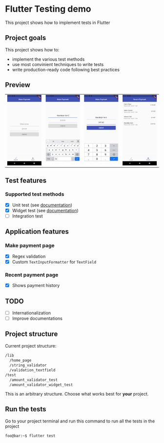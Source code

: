 # Flutter Testing demo

This project shows how to implement tests in Flutter

<!-- , using various test methods (unit tests, widget tests, integration tests). -->

## Project goals

This project shows how to:

- implement the various test methods
- use most convinient techniques to write tests
- write production-ready code following best practices

## Preview

<div style="text-align: center"><table><tr>
<td style="text-align: center">
<img src="screenshots/ss_one.png" width="200" />
</td>
<td style="text-align: center">
<img src="screenshots/ss_two.png" width="200"/>
</td>
</td>
<td style="text-align: center">
<img src="screenshots/ss_three.png" width="200"/>
</td>
</td>
<td style="text-align: center">
<img src="screenshots/ss_four.png" width="200"/>
</td>
</tr></table>
</div>

## Test features

### Supported test methods

- [x] Unit test (see [documentation](docs/unit-testing.md))
- [x] Widget test (see [documentation](docs/widget-testing.md))
- [ ] Integration test

## Application features

### Make payment page

- [x] Regex validation
- [x] Custom `TextInputFormatter` for `TextField`

### Recent payment page

- [x] Shows payment history

## TODO

- [ ] Internationalization
- [ ] Improve documentations

## Project structure

Current project structure:

```
/lib
  /home_page
  /string_validator
  /validation_textfield
/test
  /amount_validator_test
  /amount_validator_widget_test
```

This is an arbitrary structure. Choose what works best for **your** project.

## Run the tests

Go to your project terminal and run this command to run all the tests in the project

```console
foo@bar:~$ flutter test
```